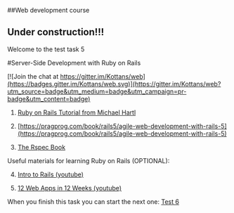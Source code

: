 ##Web development course
 
## Under construction!!!

Welcome to the test task 5

#Server-Side Development with Ruby on Rails


[![Join the chat at https://gitter.im/Kottans/web](https://badges.gitter.im/Kottans/web.svg)](https://gitter.im/Kottans/web?utm_source=badge&utm_medium=badge&utm_campaign=pr-badge&utm_content=badge)

1. [Ruby on Rails Tutorial from Michael Hartl](https://www.railstutorial.org/book)

2. [https://pragprog.com/book/rails5/agile-web-development-with-rails-5](https://pragprog.com/book/rails5/agile-web-development-with-rails-5)

3. [The Rspec Book](https://pragprog.com/book/achbd/the-rspec-book)



    
Useful materials for learning Ruby on Rails (OPTIONAL):

4. [Intro to Rails (youtube)](https://www.youtube.com/playlist?list=PL23ZvcdS3XPKnwg3lMv-JGNCn08kB0wsA)

5. [12 Web Apps in 12 Weeks (youtube)](https://www.youtube.com/playlist?list=PL23ZvcdS3XPLNdRYB_QyomQsShx59tpc-)


When you finish this task you can start the next one:
[Test 6](https://github.com/Kottans/web/blob/master/README06.md)
